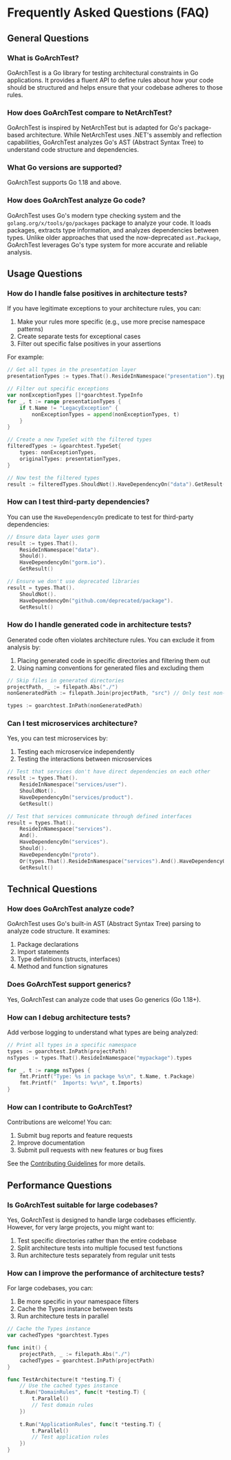 # Frequently Asked Questions (FAQ)

## General Questions

### What is GoArchTest?

GoArchTest is a Go library for testing architectural constraints in Go applications. It provides a fluent API to define rules about how your code should be structured and helps ensure that your codebase adheres to those rules.

### How does GoArchTest compare to NetArchTest?

GoArchTest is inspired by NetArchTest but is adapted for Go's package-based architecture. While NetArchTest uses .NET's assembly and reflection capabilities, GoArchTest analyzes Go's AST (Abstract Syntax Tree) to understand code structure and dependencies.

### What Go versions are supported?

GoArchTest supports Go 1.18 and above.

### How does GoArchTest analyze Go code?

GoArchTest uses Go's modern type checking system and the `golang.org/x/tools/go/packages` package to analyze your code. It loads packages, extracts type information, and analyzes dependencies between types. Unlike older approaches that used the now-deprecated `ast.Package`, GoArchTest leverages Go's type system for more accurate and reliable analysis.

## Usage Questions

### How do I handle false positives in architecture tests?

If you have legitimate exceptions to your architecture rules, you can:

1. Make your rules more specific (e.g., use more precise namespace patterns)
2. Create separate tests for exceptional cases
3. Filter out specific false positives in your assertions

For example:

```go
// Get all types in the presentation layer
presentationTypes := types.That().ResideInNamespace("presentation").types

// Filter out specific exceptions
var nonExceptionTypes []*goarchtest.TypeInfo
for _, t := range presentationTypes {
    if t.Name != "LegacyException" {
        nonExceptionTypes = append(nonExceptionTypes, t)
    }
}

// Create a new TypeSet with the filtered types
filteredTypes := &goarchtest.TypeSet{
    types: nonExceptionTypes,
    originalTypes: presentationTypes,
}

// Now test the filtered types
result := filteredTypes.ShouldNot().HaveDependencyOn("data").GetResult()
```

### How can I test third-party dependencies?

You can use the `HaveDependencyOn` predicate to test for third-party dependencies:

```go
// Ensure data layer uses gorm
result := types.That().
    ResideInNamespace("data").
    Should().
    HaveDependencyOn("gorm.io").
    GetResult()

// Ensure we don't use deprecated libraries
result = types.That().
    ShouldNot().
    HaveDependencyOn("github.com/deprecated/package").
    GetResult()
```

### How do I handle generated code in architecture tests?

Generated code often violates architecture rules. You can exclude it from analysis by:

1. Placing generated code in specific directories and filtering them out
2. Using naming conventions for generated files and excluding them

```go
// Skip files in generated directories
projectPath, _ := filepath.Abs("./")
nonGeneratedPath := filepath.Join(projectPath, "src") // Only test non-generated code

types := goarchtest.InPath(nonGeneratedPath)
```

### Can I test microservices architecture?

Yes, you can test microservices by:

1. Testing each microservice independently
2. Testing the interactions between microservices

```go
// Test that services don't have direct dependencies on each other
result := types.That().
    ResideInNamespace("services/user").
    ShouldNot().
    HaveDependencyOn("services/product").
    GetResult()

// Test that services communicate through defined interfaces
result = types.That().
    ResideInNamespace("services").
    And().
    HaveDependencyOn("services").
    Should().
    HaveDependencyOn("proto").
    Or(types.That().ResideInNamespace("services").And().HaveDependencyOn("services").HaveDependencyOn("api/client")).
    GetResult()
```

## Technical Questions

### How does GoArchTest analyze code?

GoArchTest uses Go's built-in AST (Abstract Syntax Tree) parsing to analyze code structure. It examines:

1. Package declarations
2. Import statements
3. Type definitions (structs, interfaces)
4. Method and function signatures

### Does GoArchTest support generics?

Yes, GoArchTest can analyze code that uses Go generics (Go 1.18+).

### How can I debug architecture tests?

Add verbose logging to understand what types are being analyzed:

```go
// Print all types in a specific namespace
types := goarchtest.InPath(projectPath)
nsTypes := types.That().ResideInNamespace("mypackage").types

for _, t := range nsTypes {
    fmt.Printf("Type: %s in package %s\n", t.Name, t.Package)
    fmt.Printf("  Imports: %v\n", t.Imports)
}
```

### How can I contribute to GoArchTest?

Contributions are welcome! You can:

1. Submit bug reports and feature requests
2. Improve documentation
3. Submit pull requests with new features or bug fixes

See the [Contributing Guidelines](CONTRIBUTING.md) for more details.

## Performance Questions

### Is GoArchTest suitable for large codebases?

Yes, GoArchTest is designed to handle large codebases efficiently. However, for very large projects, you might want to:

1. Test specific directories rather than the entire codebase
2. Split architecture tests into multiple focused test functions
3. Run architecture tests separately from regular unit tests

### How can I improve the performance of architecture tests?

For large codebases, you can:

1. Be more specific in your namespace filters
2. Cache the Types instance between tests
3. Run architecture tests in parallel

```go
// Cache the Types instance
var cachedTypes *goarchtest.Types

func init() {
    projectPath, _ := filepath.Abs("./")
    cachedTypes = goarchtest.InPath(projectPath)
}

func TestArchitecture(t *testing.T) {
    // Use the cached types instance
    t.Run("DomainRules", func(t *testing.T) {
        t.Parallel()
        // Test domain rules
    })
    
    t.Run("ApplicationRules", func(t *testing.T) {
        t.Parallel()
        // Test application rules
    })
}
```

